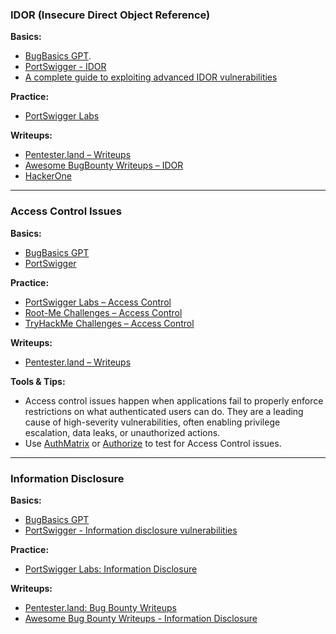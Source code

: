 

### IDOR (Insecure Direct Object Reference)

**Basics:**  
- [BugBasics GPT](https://chatgpt.com/g/g-689d9ac4c3348191829547dd84ee8964-bugbasics-gpt).  
 - [PortSwigger - IDOR](https://portswigger.net/web-security/access-control/idor)
 - [A complete guide to exploiting advanced IDOR vulnerabilities](https://www.intigriti.com/blog/news/idor-a-complete-guide-to-exploiting-advanced-idor-vulnerabilities)

**Practice:**  
- [PortSwigger Labs](https://portswigger.net/web-security/access-control/lab-insecure-direct-object-references) 


**Writeups:**  
- [Pentester.land – Writeups](https://pentester.land/writeups/)
- [Awesome BugBounty Writeups – IDOR](https://github.com/devanshbatham/Awesome-Bugbounty-Writeups#insecure-direct-object-reference-idor)
- [HackerOne](https://hackerone.com/hacktivity/overview?queryString=disclosed%3Atrue+AND+IDOR&sortField=latest_disclosable_activity_at&sortDirection=DESC&pageIndex=0)


---

### Access Control Issues

**Basics:**  
- [BugBasics GPT](https://chatgpt.com/g/g-689d9ac4c3348191829547dd84ee8964-bugbasics-gpt)
- [PortSwigger](https://portswigger.net/web-security/access-control)

**Practice:**  
- [PortSwigger Labs – Access Control](https://portswigger.net/web-security/all-labs#access-control-vulnerabilities)  
- [Root-Me Challenges – Access Control](https://www.root-me.org/?page=recherche&lang=en&recherche=access+control)  
- [TryHackMe Challenges – Access Control](https://tryhackme.com/hacktivities/challenges?search=access%20control)

**Writeups:**  
- [Pentester.land – Writeups](https://pentester.land/writeups/) 

**Tools & Tips:**  
- Access control issues happen when applications fail to properly enforce restrictions on what authenticated users can do. They are a leading cause of high-severity vulnerabilities, often enabling privilege escalation, data leaks, or unauthorized actions.
- Use [AuthMatrix](https://github.com/SecurityInnovation/AuthMatrix) or [Authorize](https://github.com/Quitten/Autorize) to test for Access Control issues.

---

### Information Disclosure

**Basics:**  
- [BugBasics GPT](https://chatgpt.com/g/g-689d9ac4c3348191829547dd84ee8964-bugbasics-gpt)  
- [PortSwigger - Information disclosure vulnerabilities](https://portswigger.net/web-security/information-disclosure)

**Practice:**  
- [PortSwigger Labs: Information Disclosure](https://portswigger.net/web-security/all-labs#information-disclosure)  

**Writeups:**  
- [Pentester.land: Bug Bounty Writeups](https://pentester.land/writeups/)  
- [Awesome Bug Bounty Writeups - Information Disclosure](https://github.com/devanshbatham/Awesome-Bugbounty-Writeups#information-disclosure)


